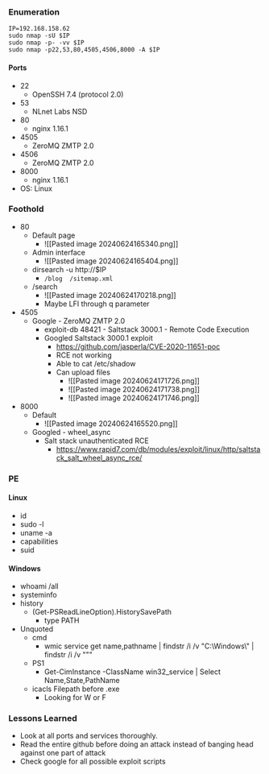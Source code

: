 ### Enumeration
```
IP=192.168.158.62
sudo nmap -sU $IP
sudo nmap -p- -vv $IP
sudo nmap -p22,53,80,4505,4506,8000 -A $IP
```
#### Ports 
- 22
	- OpenSSH 7.4 (protocol 2.0)
- 53
	- NLnet Labs NSD
- 80
	- nginx 1.16.1
- 4505
	- ZeroMQ ZMTP 2.0
- 4506
	- ZeroMQ ZMTP 2.0
- 8000
	- nginx 1.16.1
- OS: Linux
### Foothold
- 80
	- Default page
		- ![[Pasted image 20240624165340.png]]
	- Admin interface
		- ![[Pasted image 20240624165404.png]]
	- dirsearch -u http://$IP
		- `/blog  /sitemap.xml`
	- /search
		- ![[Pasted image 20240624170218.png]]
		- Maybe LFI through q parameter
- 4505
	- Google - ZeroMQ ZMTP 2.0
		- exploit-db 48421 - Saltstack 3000.1 - Remote Code Execution
		- Googled Saltstack 3000.1 exploit
			- https://github.com/jasperla/CVE-2020-11651-poc
			- RCE not working
			- Able to cat /etc/shadow
			- Can upload files
				- ![[Pasted image 20240624171726.png]]
				- ![[Pasted image 20240624171738.png]]
				- ![[Pasted image 20240624171746.png]]
- 8000
	- Default
		- ![[Pasted image 20240624165520.png]]
	- Googled - wheel_async
		- Salt stack unauthenticated RCE
			- https://www.rapid7.com/db/modules/exploit/linux/http/saltstack_salt_wheel_async_rce/
### PE
#### Linux
- id
- sudo -l
- uname -a
- capabilities
- suid
#### Windows
- whoami /all
- systeminfo
- history
	- (Get-PSReadLineOption).HistorySavePath
		- type PATH
- Unquoted
	- cmd
		- wmic service get name,pathname | findstr /i /v "C:\Windows\\" | findstr /i /v """
	- PS1
		- Get-CimInstance -ClassName win32_service | Select Name,State,PathName
	- icacls Filepath before .exe
		- Looking for W or F
### Lessons Learned
- Look at all ports and services thoroughly.
- Read the entire github before doing an attack instead of banging head against one part of attack
- Check google for all possible exploit scripts